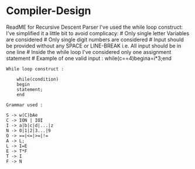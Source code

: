 # Compiler-Design
ReadME for Recursive Descent Parser
I've used the while loop construct: I've simplified it a little bit to avoid complicacy:
    # Only single letter Variables are considered
    # Only single digit numbers are considered
    # Input should be provided without any SPACE or LINE-BREAK i.e. All input should be in one line
    # Inside the while loop I've considered only one assignment statement
    # Example of one valid input : while(c==4)begina=i*3;end

    While loop construct :
        
        while(condition)
        begin
        statement;
        end

    Grammar used :

    S -> w(C)bAe
    C -> ION | IOI
    I -> a|b|c|d|...|z
    N -> 0|1|2|3...|9
    O -> ==|<=|>=|!=
    A -> L;
    L -> I=E
    E -> T*F
    T -> I
    F -> N
